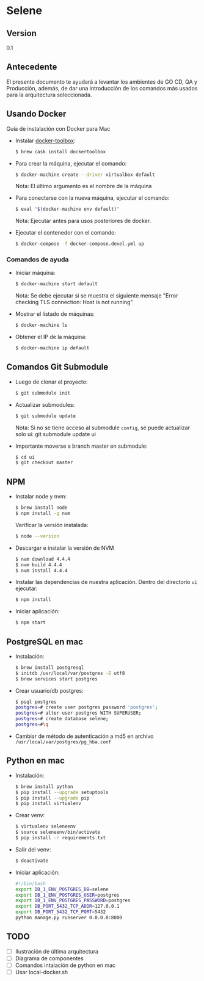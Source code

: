 # Selene
## Version
0.1

## Antecedente
El presente documento te ayudará a levantar los ambientes de GO CD, QA y Producción, además, de dar una introducción de los comandos más usados para la arquitectura seleccionada.

## Usando Docker
Guía de instalación con Docker para Mac
- Instalar [docker-toolbox]:

  ```sh
  $ brew cask install dockertoolbox
  ```

- Para crear la máquina, ejecutar el comando:

  ```sh
  $ docker-machine create --driver virtualbox default
  ```

  Nota: El último argumento es el nombre de la máquina

- Para conectarse con la nueva máquina, ejecutar el comando:

  ```sh
  $ eval "$(docker-machine env default)"
  ```

  Nota: Ejecutar antes para usos posteriores de docker.

- Ejecutar el contenedor con el comando:

  ```sh
  $ docker-compose -f docker-compose.devel.yml up
  ```

### Comandos de ayuda
- Iniciar máquina:

  ```sh
  $ docker-machine start default
  ```

  Nota: Se debe ejecutar si se muestra el siguiente mensaje "Error checking TLS connection: Host is not running"

- Mostrar el listado de máquinas:

  ```sh
  $ docker-machine ls
  ```

- Obtener el IP de la máquina:​

  ```sh
  $ docker-machine ip default
  ```

## Comandos Git Submodule
- Luego de clonar el proyecto:

  ```sh
  $ git submodule init
  ```

- Actualizar submodules:

  ```sh
  $ git submodule update
  ```

  Nota: Si no se tiene acceso al submodule `config`, se puede actualizar solo ui:  git submodule update ui

- Importante moverse a branch master en submodule:

  ```sh
  $ cd ui
  $ git checkout master
  ```

## NPM
- Instalar node y nvm:

  ```sh
  $ brew install node
  $ npm install -g nvm
  ```

  Verificar la versión instalada:

  ```sh
  $ node --version
  ```

- Descargar e instalar la versión de NVM

  ```sh
  $ nvm download 4.4.4
  $ nvm build 4.4.4
  $ nvm install 4.4.4
  ```

- Instalar las dependencias de nuestra aplicación. Dentro del directorio `ui` ejecutar:

  ```sh
  $ npm install
  ```

- Iniciar aplicación:
  ```sh
  $ npm start
  ```

## PostgreSQL en mac
- Instalación:

  ```sh
  $ brew install postgresql
  $ initdb /usr/local/var/postgres -E utf8
  $ brew services start postgres
  ```

- Crear usuario/db postgres:

  ```sh
  $ psql postgres
  postgres=# create user postgres password 'postgres';
  postgres=# alter user postgres WITH SUPERUSER;
  postgres=# create database selene;
  postgres=#\q
  ```

- Cambiar de método de autenticación a md5 en archivo `/usr/local/var/postgres/pg_hba.conf`

## Python en mac

- Instalación:
  ```sh
  $ brew install python
  $ pip install --upgrade setuptools
  $ pip install --upgrade pip
  $ pip install virtualenv
  ```

- Crear venv:
  ```sh
  $ virtualenv seleneenv
  $ source seleneenv/bin/activate
  $ pip install -r requirements.txt
  ```

- Salir del venv:
  ```sh
  $ deactivate
  ```

- Iniciar aplicación:
  ```sh
  #!/bin/bash
  export DB_1_ENV_POSTGRES_DB=selene
  export DB_1_ENV_POSTGRES_USER=postgres
  export DB_1_ENV_POSTGRES_PASSWORD=postgres
  export DB_PORT_5432_TCP_ADDR=127.0.0.1
  export DB_PORT_5432_TCP_PORT=5432
  python manage.py runserver 0.0.0.0:8000
  ```

## TODO
- [ ] Ilustración de última arquitectura
- [ ] Diagrama de componentes
- [ ] Comandos intalación de python en mac
- [ ] Usar local-docker.sh

[docker-toolbox]: (https://www.docker.com/products/docker-toolbox/)
